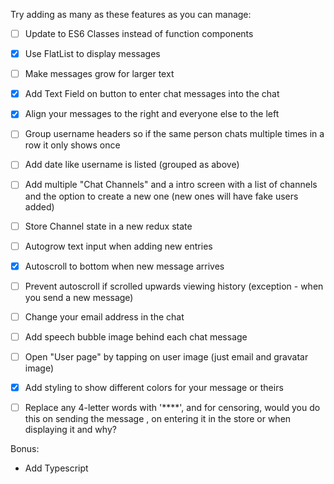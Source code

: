 Try adding as many as these features as you can manage:

- [ ] Update to ES6 Classes instead of function components
- [x] Use FlatList to display messages
- [ ] Make messages grow for larger text
- [x] Add Text Field on button to enter chat messages into the chat
- [x] Align your messages to the right and everyone else to the left
- [ ] Group username headers so if the same person chats multiple times in a row it only shows once
- [ ] Add date like username is listed (grouped as above)
- [ ] Add multiple "Chat Channels" and a intro screen with a list of channels and the option to create a new one (new ones will have fake users added)
- [ ] Store Channel state in a new redux state
- [ ] Autogrow text input when adding new entries
- [x] Autoscroll to bottom when new message arrives
- [ ] Prevent autoscroll if scrolled upwards viewing history (exception - when you send a new message)
- [ ] Change your email address in the chat
- [ ] Add speech bubble image behind each chat message
- [ ] Open "User page" by tapping on user image (just email and gravatar image)
- [x] Add styling to show different colors for your message or theirs
- [ ] Replace any 4-letter words with '****', and for censoring, would you do this on sending the message , on entering it in the store or when displaying it and why?


Bonus:
- Add Typescript



